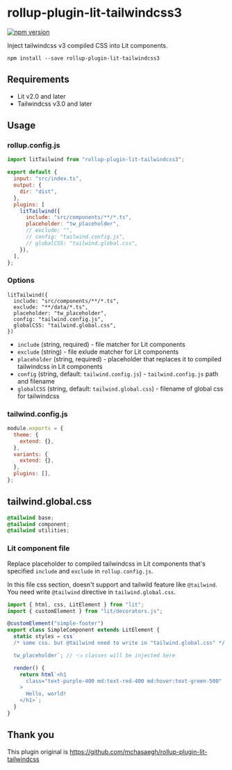 # rollup-plugin-lit-tailwindcss3

[![npm version](https://badge.fury.io/js/rollup-plugin-lit-tailwindcss3.svg)](https://badge.fury.io/js/rollup-plugin-lit-tailwindcss3)

Inject tailwindcss v3 compiled CSS into Lit components.

```
npm install --save rollup-plugin-lit-tailwindcss3
```

## Requirements

- Lit v2.0 and later
- Tailwindcss v3.0 and later

## Usage

### rollup.config.js

```js
import litTailwind from "rollup-plugin-lit-tailwindcss3";

export default {
  input: "src/index.ts",
  output: {
    dir: "dist",
  },
  plugins: [
    litTailwind({
      include: "src/components/**/*.ts",
      placeholder: "tw_placeholder",
      // exclude: "",
      // config: "tailwind.config.js",
      // globalCSS: "tailwind.global.css",
    }),
  ],
};
```

### Options

```
litTailwind({
  include: "src/components/**/*.ts",
  exclude: "**/data/*.ts",
  placeholder: "tw_placeholder",
  config: "tailwind.config.js",
  globalCSS: "tailwind.global.css",
})
```
- `include` (string, required) - file matcher for Lit components
- `exclude` (string) - file exlude matcher for Lit components
- `placeholder` (string, required) - placeholder that replaces it to compiled tailwindcss in Lit components
- `config` (string, default: `tailwind.config.js`) - `tailwind.config.js` path and filename
- `globalCSS` (string, default: `tailwind.global.css`) - filename of global css for tailwindcss

### tailwind.config.js

```js
module.exports = {
  theme: {
    extend: {},
  },
  variants: {
    extend: {},
  },
  plugins: [],
};
```

## tailwind.global.css

```css
@tailwind base;
@tailwind component;
@tailwind utilities;
```

### Lit component file

Replace placeholder to compiled tailwindcss in Lit components that's specified `include` and `exclude` in `rollup.config.js`.

In this file css section, doesn't support and tailwild feature like `@tailwind`.
You need write `@tailwind` directive in `tailwind.global.css`.

```ts
import { html, css, LitElement } from "lit";
import { customElement } from "lit/decorators.js";

@customElement("simple-footer")
export class SimpleComponent extends LitElement {
  static styles = css`
  /* some css. but @tailwind need to write in "tailwind.global.css" */

  tw_placeholder`; // 👈 classes will be injected here

  render() {
    return html`<h1
      class="text-purple-400 md:text-red-400 md:hover:text-green-500"
    >
      Hello, world!
    </h1>`;
  }
}
```

## Thank you

This plugin original is https://github.com/mchasaegh/rollup-plugin-lit-tailwindcss

